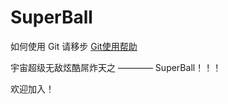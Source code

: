 # SuperBall

如何使用 Git 请移步 <a href="Help/Git使用帮助.MD" target="_blank">Git使用帮助</a>

宇宙超级无敌炫酷屌炸天之 ———— SuperBall！！！

欢迎加入！
